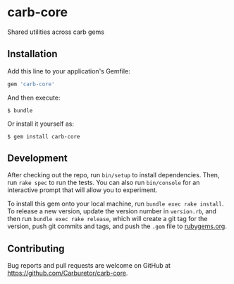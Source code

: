 # carb-core

Shared utilities across carb gems

## Installation

Add this line to your application's Gemfile:

```ruby
gem 'carb-core'
```

And then execute:

    $ bundle

Or install it yourself as:

    $ gem install carb-core

## Development

After checking out the repo, run `bin/setup` to install dependencies. Then, run `rake spec` to run the tests. You can also run `bin/console` for an interactive prompt that will allow you to experiment.

To install this gem onto your local machine, run `bundle exec rake install`. To release a new version, update the version number in `version.rb`, and then run `bundle exec rake release`, which will create a git tag for the version, push git commits and tags, and push the `.gem` file to [rubygems.org](https://rubygems.org).

## Contributing

Bug reports and pull requests are welcome on GitHub at https://github.com/Carburetor/carb-core.


